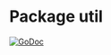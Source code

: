 # Package util

[![GoDoc](http://godoc.org/github.com/zew/util?status.svg)](https://godoc.org/github.com/zew/util)
